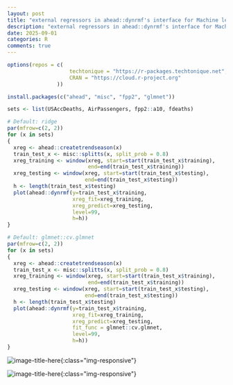 ```yaml
---
layout: post
title: "external regressors in ahead::dynrmf's interface for Machine learning forecasting"
description: "external regressors in ahead::dynrmf's interface for Machine learning forecasting"
date: 2025-09-01
categories: R
comments: true
---
```



```R
options(repos = c(
                    techtonique = "https://r-packages.techtonique.net",
                    CRAN = "https://cloud.r-project.org"
                ))

install.packages(c("ahead", "misc", "fpp2", "glmnet"))
```


```R
sets <- list(USAccDeaths, AirPassengers, fpp2::a10, fdeaths)

# Default: ridge
par(mfrow=c(2, 2))
for (x in sets)
{
  xreg <- ahead::createtrendseason(x)
  train_test_x <- misc::splitts(x, split_prob = 0.8)
  xreg_training <- window(xreg, start=start(train_test_x$training),
                          end=end(train_test_x$training))
  xreg_testing <- window(xreg, start=start(train_test_x$testing),
                         end=end(train_test_x$testing))
  h <- length(train_test_x$testing)
  plot(ahead::dynrmf(y=train_test_x$training,
                     xreg_fit=xreg_training,
                     xreg_predict=xreg_testing,
                     level=99,
                     h=h))
}

# Default: glmnet::cv.glmnet
par(mfrow=c(2, 2))
for (x in sets)
{
  xreg <- ahead::createtrendseason(x)
  train_test_x <- misc::splitts(x, split_prob = 0.8)
  xreg_training <- window(xreg, start=start(train_test_x$training),
                          end=end(train_test_x$training))
  xreg_testing <- window(xreg, start=start(train_test_x$testing),
                         end=end(train_test_x$testing))
  h <- length(train_test_x$testing)
  plot(ahead::dynrmf(y=train_test_x$training,
                     xreg_fit=xreg_training,
                     xreg_predict=xreg_testing,
                     fit_func = glmnet::cv.glmnet,
                     level=99,
                     h=h))
}

```


    
![image-title-here]({{base}}/images/2025-09-01/2025-09-01-external-regressors-in-dynrmf_1_0.png){:class="img-responsive"}
    



    
![image-title-here]({{base}}/images/2025-09-01/2025-09-01-external-regressors-in-dynrmf_1_1.png){:class="img-responsive"}
    

